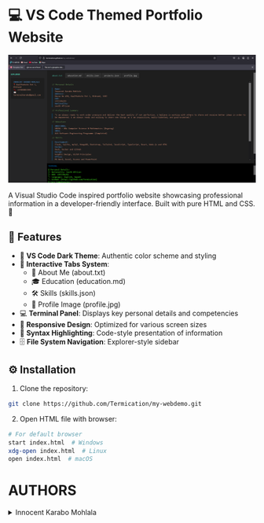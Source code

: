 # 💻 VS Code Themed Portfolio Website

![Portfolio Preview](screenshot/screenshot.png)


A Visual Studio Code inspired portfolio website showcasing professional information in a developer-friendly interface. Built with pure HTML and CSS. 🚀

## 🎯 Features

- 🌙 **VS Code Dark Theme**: Authentic color scheme and styling
- 📂 **Interactive Tabs System**: 
  - 📝 About Me (about.txt)
  - 🎓 Education (education.md)
  - 🛠️ Skills (skills.json)
  - 📸 Profile Image (profile.jpg)
- 💻 **Terminal Panel**: Displays key personal details and competencies
- 📱 **Responsive Design**: Optimized for various screen sizes
- 🎨 **Syntax Highlighting**: Code-style presentation of information
- 🗄️ **File System Navigation**: Explorer-style sidebar

## ⚙️ Installation

1. Clone the repository:
```bash
git clone https://github.com/Termication/my-webdemo.git
```

2. Open HTML file with browser:

```bash
# For default browser
start index.html  # Windows
xdg-open index.html  # Linux
open index.html  # macOS
```

# AUTHORS

<details>
    <summary>Innocent Karabo Mohlala</summary>
    <ul>
    <li><a href="https://www.github.com/termication">Github</a></li>
    <li><a href="https://www.twitter.com/Termication_">Twitter</a></li>
    <li><a href="mailto:terminalkarabo@gmail.com">e-mail</a></li>
    </ul>
</details>
